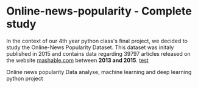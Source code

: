# Online-news-popularity - Complete study

In the context of our 4th year python class's final project, we decided to study the Online-News Popularity Dataset. 
This dataset was initaly published in 2015 and contains data regarding 39797 articles released on the website [mashable.com](https://mashable.com/) between **2013 and 2015**. <ins>test</ins>

Online news popularity Data analyse, machine learning and deep learning python project
